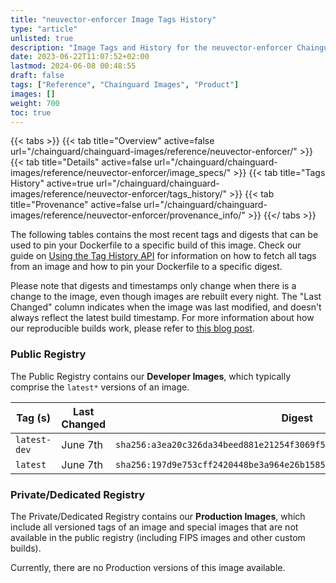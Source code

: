 ```yaml
---
title: "neuvector-enforcer Image Tags History"
type: "article"
unlisted: true
description: "Image Tags and History for the neuvector-enforcer Chainguard Image"
date: 2023-06-22T11:07:52+02:00
lastmod: 2024-06-08 00:48:55
draft: false
tags: ["Reference", "Chainguard Images", "Product"]
images: []
weight: 700
toc: true
---
```


{{< tabs >}}
{{< tab title="Overview" active=false url="/chainguard/chainguard-images/reference/neuvector-enforcer/" >}}
{{< tab title="Details" active=false url="/chainguard/chainguard-images/reference/neuvector-enforcer/image_specs/" >}}
{{< tab title="Tags History" active=true url="/chainguard/chainguard-images/reference/neuvector-enforcer/tags_history/" >}}
{{< tab title="Provenance" active=false url="/chainguard/chainguard-images/reference/neuvector-enforcer/provenance_info/" >}}
{{</ tabs >}}

The following tables contains the most recent tags and digests that can be used to pin your Dockerfile to a specific build of this image. Check our guide on [Using the Tag History API](/chainguard/chainguard-images/using-the-tag-history-api/) for information on how to fetch all tags from an image and how to pin your Dockerfile to a specific digest.

Please note that digests and timestamps only change when there is a change to the image, even though images are rebuilt every night. The "Last Changed" column indicates when the image was last modified, and doesn't always reflect the latest build timestamp. For more information about how our reproducible builds work, please refer to [this blog post](https://www.chainguard.dev/unchained/reproducing-chainguards-reproducible-image-builds).

### Public Registry
The Public Registry contains our **Developer Images**, which typically comprise the `latest*` versions of an image.

| Tag (s)       | Last Changed | Digest                                                                    |
|---------------|--------------|---------------------------------------------------------------------------|
|  `latest-dev` | June 7th     | `sha256:a3ea20c326da34beed881e21254f3069f5980423d4eb21107a24333dc6545165` |
|  `latest`     | June 7th     | `sha256:197d9e753cff2420448be3a964e26b15852be9277335deab83e26da731f7ff8e` |


### Private/Dedicated Registry
The Private/Dedicated Registry contains our **Production Images**, which include all versioned tags of an image and special images that are not available in the public registry (including FIPS images and other custom builds).

Currently, there are no Production versions of this image available.
